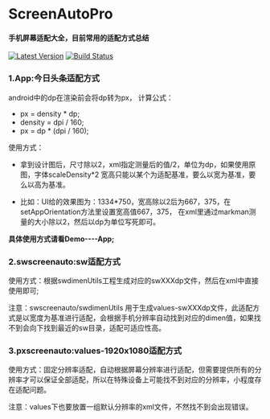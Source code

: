 # ScreenAutoPro

#### 手机屏幕适配大全，目前常用的适配方式总结

[![Latest Version](https://img.shields.io/packagist/v/intervention/image.svg)](https://packagist.org/packages/intervention/image)
[![Build Status](https://travis-ci.org/Intervention/image.png?branch=master)](https://travis-ci.org/Intervention/image)

### 1.App:今日头条适配方式

android中的dp在渲染前会将dp转为px，
计算公式：
* px = density * dp;
* density = dpi / 160;
* px = dp * (dpi / 160);



使用方式：

* 拿到设计图后，尺寸除以2，xml指定测量后的值/2，单位为dp，如果使用原图，字体scaleDensity*2
宽高只能以某个为适配基准，要么以宽为基准，要么以高为基准。

* 比如：UI给的效果图为：1334*750，宽高除以2后为667，375，在setAppOrientation方法里设置宽高值667，375，
在xml里通过markman测量的大小除以2，然后以dp为单位写死即可。

<b>具体使用方式请看Demo----App;</b>

### 2.swscreenauto:sw适配方式

使用方式：根据swdimenUtils工程生成对应的swXXXdp文件，然后在xml中直接使用即可;

注意：swscreenauto/swdimenUtils 用于生成values-swXXXdp文件，此适配方式是以宽度为基准进行适配，会根据手机分辨率自动找到对应的dimen值，如果找不到会向下找到最近的sw目录，适配可适应性高。


### 3.pxscreenauto:values-1920x1080适配方式

使用方式：固定分辨率适配，自动根据屏幕分辨率进行适配，但需要提供所有的分辨率才可以保证全部适配，所以在特殊设备上可能找不到对应的分辨率，小程度存在适配问题。

注意：values下也要放置一组默认分辨率的xml文件，不然找不到会出现错误。
